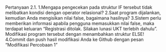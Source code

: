Pertanyaan 2.1.
    1.Mengapa pengecekan pada struktur IF tersebut tidak melibatkan kondisi dengan
    operator relasional?
    2.Saat program dijalankan, kemudian Anda mengisikan nilai false, bagaimana hasilnya?
    3.Sistem perlu memberikan informasi apabila pengguna memasukkan nilai false, maka
        terdapat keluaran “Registrasi ditolak. Silakan lunasi UKT terlebih dahulu”. Modifikasi
        program tersebut dengan menambahkan struktur ELSE!
    4.Commit dan push hasil modifikasi Anda ke Github dengan pesan “Modifikasi
        Percobaan 1”